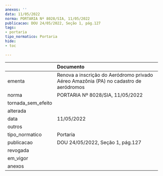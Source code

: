 ```yaml
---
anexos: ''
data: 11/05/2022
norma: PORTARIA Nº 8028/SIA, 11/05/2022
publicacao: DOU 24/05/2022, Seção 1, pág.127
tags:
- portaria
tipo_normatico: Portaria
hide: 
- toc 
 
---
```


|                    | Documento                                                                             |
|:-------------------|:--------------------------------------------------------------------------------------|
| ementa             | Renova a inscrição do Aeródromo privado Aéreo Amazônia (PA) no cadastro de aeródromos |
| norma              | PORTARIA Nº 8028/SIA, 11/05/2022                                                      |
| tornada_sem_efeito |                                                                                       |
| alterada           |                                                                                       |
| data               | 11/05/2022                                                                            |
| outros             |                                                                                       |
| tipo_normatico     | Portaria                                                                              |
| publicacao         | DOU 24/05/2022, Seção 1, pág.127                                                      |
| revogada           |                                                                                       |
| em_vigor           |                                                                                       |
| anexos             |                                                                                       |
